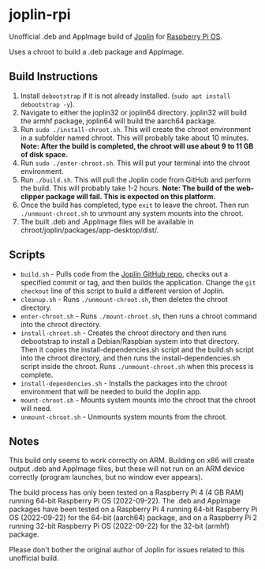 # joplin-rpi

Unofficial .deb and AppImage build of [Joplin](https://joplinapp.org/) for [Raspberry Pi OS](https://www.raspberrypi.com/software/).

Uses a chroot to build a .deb package and AppImage.

## Build Instructions
1. Install `debootstrap` if it is not already installed. (`sudo apt install debootstrap -y`).
2. Navigate to either the joplin32 or joplin64 directory. joplin32 will build the armhf package, joplin64 will build the aarch64 package.
3. Run `sudo ./install-chroot.sh`. This will create the chroot environment in a subfolder named chroot. This will probably take about 10 minutes.
**Note: After the build is completed, the chroot will use about 9 to 11 GB of disk space.**
4. Run `sudo ./enter-chroot.sh`. This will put your terminal into the chroot environment.
5. Run `./build.sh`. This will pull the Joplin code from GitHub and perform the build. This will probably take 1-2 hours.
**Note: The build of the web-clipper package will fail. This is expected on this platform.**
6. Once the build has completed, type `exit` to leave the chroot. Then run `./unmount-chroot.sh` to unmount any system mounts into the chroot.
7. The built .deb and .AppImage files will be available in chroot/joplin/packages/app-desktop/dist/.

## Scripts
* `build.sh` - Pulls code from the [Joplin GitHub repo](https://github.com/laurent22/joplin), checks out a specified commit or tag, and then builds the application. Change the `git checkout` line of this script to build a different version of Joplin.
* `cleanup.sh` - Runs `./unmount-chroot.sh`, then deletes the chroot directory.
* `enter-chroot.sh` - Runs `./mount-chroot.sh`, then runs a chroot command into the chroot directory. 
* `install-chroot.sh` - Creates the chroot directory and then runs debootstrap to install a Debian/Raspbian system into that directory. Then it copies the install-dependencies.sh script and the build.sh script into the chroot directory, and then runs the install-dependencies.sh script inside the chroot. Runs `./unmount-chroot.sh` when this process is complete.
* `install-dependencies.sh` - Installs the packages into the chroot environment that will be needed to build the Joplin app.
* `mount-chroot.sh` - Mounts system mounts into the chroot that the chroot will need.
* `unmount-chroot.sh` - Unmounts system mounts from the chroot.

## Notes
This build only seems to work correctly on ARM. Building on x86 will create output .deb and AppImage files, but these will not run on an ARM device correctly (program launches, but no window ever appears).

The build process has only been tested on a Raspberry Pi 4 (4 GB RAM) running 64-bit Raspberry Pi OS (2022-09-22).
The .deb and AppImage packages have been tested on a Raspberry Pi 4 running 64-bit Raspberry Pi OS (2022-09-22) for the 64-bit (aarch64) package, and on a Raspberry Pi 2 running 32-bit Raspberry Pi OS (2022-09-22) for the 32-bit (armhf) package.

Please don't bother the original author of Joplin for issues related to this unofficial build.

